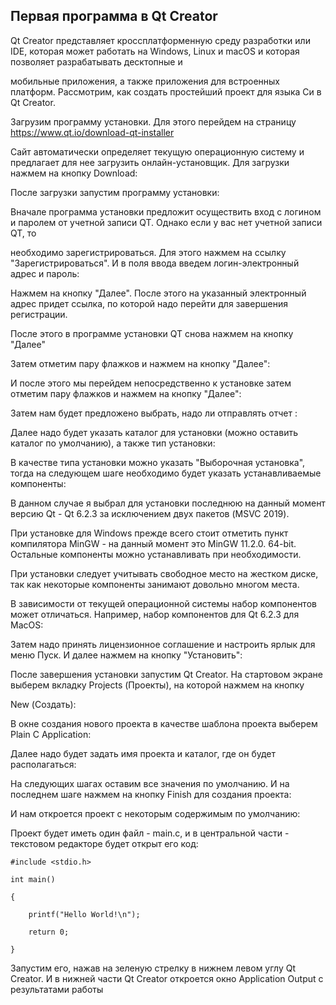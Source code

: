 ## Первая программа в Qt Creator

Qt Creator представляет кроссплатформенную среду разработки или IDE, которая может работать на Windows, Linux и macOS и которая позволяет разрабатывать десктопные и 

мобильные приложения, а также приложения для встроенных платформ. Рассмотрим, как создать простейший проект для языка Си в Qt Creator.

Загрузим программу установки. Для этого перейдем на страницу https://www.qt.io/download-qt-installer

Сайт автоматически определяет текущую операционную систему и предлагает для нее загрузить онлайн-установщик. Для загрузки нажмем на кнопку Download:

После загрузки запустим программу установки:

Вначале программа установки предложит осуществить вход с логином и паролем от учетной записи QT. Однако если у вас нет учетной записи QT, то 

необходимо зарегистрироваться. Для этого нажмем на ссылку "Зарегистрироваться". И в поля ввода введем логин-электронный адрес и пароль:

Нажмем на кнопку "Далее". После этого на указанный электронный адрес придет ссылка, по которой надо перейти для завершения регистрации.

После этого в программе установки QT снова нажмем на кнопку "Далее"

Затем отметим пару флажков и нажмем на кнопку "Далее":

И после этого мы перейдем непосредственно к установке затем отметим пару флажков и нажмем на кнопку "Далее":

Затем нам будет предложено выбрать, надо ли отправлять отчет :

Далее надо будет указать каталог для установки (можно оставить каталог по умолчанию), а также тип установки:

В качестве типа установки можно указать "Выборочная установка", тогда на следующем шаге необходимо будет указать устанавливаемые компоненты:

В данном случае я выбрал для установки последнюю на данный момент версию Qt - Qt 6.2.3 за исключением двух пакетов (MSVC 2019). 

При установке для Windows прежде всего стоит отметить пункт компилятора MinGW - на данный момент это MinGW 11.2.0. 64-bit. Остальные компоненты можно устанавливать при необходимости. 

При установки следует учитывать свободное место на жестком диске, так как некоторые компоненты занимают довольно многом места.

В зависимости от текущей операционной системы набор компонентов может отличаться. Например, набор компонентов для Qt 6.2.3 для MacOS:

Затем надо принять лицензионное соглашение и настроить ярлык для меню Пуск. И далее нажмем на кнопку "Установить":

После завершения установки запустим Qt Creator. На стартовом экране выберем вкладку Projects (Проекты), на которой нажмем на кнопку 

New (Создать):

В окне создания нового проекта в качестве шаблона проекта выберем Plain C Application:

Далее надо будет задать имя проекта и каталог, где он будет располагаться:

На следующих шагах оставим все значения по умолчанию. И на последнем шаге нажмем на кнопку Finish для создания проекта:

И нам откроется проект с некоторым содержимым по умолчанию:

Проект будет иметь один файл - main.c, и в центральной части - текстовом редакторе будет открыт его код:

```
#include <stdio.h>

int main()

{

    printf("Hello World!\n");

    return 0;

}
```

Запустим его, нажав на зеленую стрелку в нижнем левом углу Qt Creator.  И в нижней части Qt Creator откроется окно Application Output с результатами работы 

